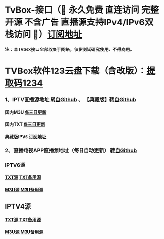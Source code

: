 # TvBox-接口（🔕 永久免费 直连访问 完整开源 不含广告 直播源支持IPv4/IPv6双栈访问 🔕）[订阅地址](https://gh.xxooo.cf/https://raw.githubusercontent.com/lxd-520/TvBox123/refs/heads/main/zy.txt)

#### 注：本Tvbox接口全部收集于网络，仅供测试研究使用，不得商用。




#       TVBox软件123云盘下载（含改版）：[提取码1234](https://www.123865.com/s/eqJkjv-yIKWv)







### 1、IPTV直播源地址        [转自Github](https://github.com/yuanzl77/IPTV) 、 【典藏版】[转自Github](https://github.com/suxuang/myIPTV)       

#### 国内M3U     [每三日更新](http://175.178.251.183:6689/live.m3u)  

#### 国内TXT     [每三日更新](http://175.178.251.183:6689/live.txt)   

#### 典藏版IPV6  [订阅地址](https://gh-proxy.com/raw.githubusercontent.com/suxuang/myIPTV/main/ipv6.m3u)  






### 2、直播电视APP直播源地址（每日自动更新）       [转自Github](https://github.com/vbskycn/iptv)

### IPTV6源     

####               [TXT源](https://live.zbds.top/tv/iptv6.txt)                 [TXT备用源](https://gh-proxy.com/raw.githubusercontent.com/vbskycn/iptv/refs/heads/master/tv/iptv6.txt)

####               [M3U源](https://live.zbds.top/tv/iptv6.m3u)                          [M3U备用源](https://gh-proxy.com/raw.githubusercontent.com/vbskycn/iptv/refs/heads/master/tv/iptv6.m3u)

## IPTV4源     

####               [TXT源](https://live.zbds.top/tv/iptv4.txt)                          [TXT备用源](https://gh-proxy.com/raw.githubusercontent.com/vbskycn/iptv/refs/heads/master/tv/iptv4.txt)

####               [M3U源](https://live.zbds.top/tv/iptv4.m3u)                          [M3U备用源](https://gh-proxy.com/raw.githubusercontent.com/vbskycn/iptv/refs/heads/master/tv/iptv4.m3u)

       

